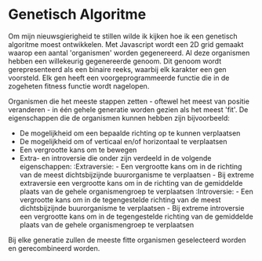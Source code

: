 # Genetisch Algoritme
Om mijn nieuwsgierigheid te stillen wilde ik kijken hoe ik een genetisch algoritme moest ontwikkelen.
Met Javascript wordt een 2D grid gemaakt waarop een aantal 'organismen' worden gegenereerd.
Al deze organismen hebben een willekeurig gegenereerde genoom. Dit genoom wordt gerepresenteerd als een binaire reeks, waarbij elk karakter
een gen voorsteld. Elk gen heeft een voorgeprogrammeerde functie die in de zogeheten fitness functie wordt nagelopen.

Organismen die het meeste stappen zetten - oftewel het meest van positie veranderen - in één gehele generatie worden gezien als het meest 'fit'.
De eigenschappen die de organismen kunnen hebben zijn bijvoorbeeld: 
  - De mogelijkheid om een bepaalde richting op te kunnen verplaatsen
  - De mogelijkheid om of verticaal en/of horizontaal te verplaatsen
  - Een vergrootte kans om te bewegen
  - Extra- en introversie die onder zijn verdeeld in de volgende eigenschappen:
      :Extraversie:
        - Een vergrootte kans om in de richting van de meest dichtsbijzijnde buurorganisme te verplaatsen
        - Bij extreme extraversie een vergrootte kans om in de richting van de gemiddelde plaats van de gehele organismengroep te verplaatsen
      :Introversie:
        - Een vergrootte kans om in de tegengestelde richting van de meest dichtsbijzijnde buurorganisme te verplaatsen
        - Bij extreme introversie een vergrootte kans om in de tegengestelde richting van de gemiddelde plaats van de gehele organismengroep te verplaatsen
        
 Bij elke generatie zullen de meeste fitte organismen geselecteerd worden en gerecombineerd worden.
 
      
